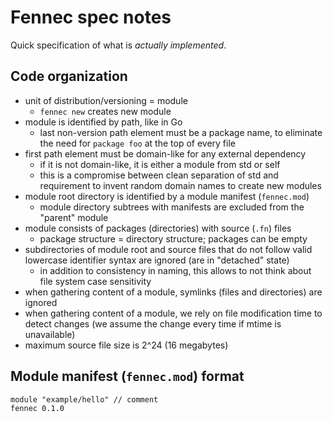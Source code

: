 # Fennec spec notes

Quick specification of what is *actually implemented*.

## Code organization

- unit of distribution/versioning = module
  - `fennec new` creates new module
- module is identified by path, like in Go
  - last non-version path element must be a package name,
    to eliminate the need for `package foo` at the top of every file
- first path element must be domain-like for any external dependency
  - if it is not domain-like, it is either a module from std or self
  - this is a compromise between clean separation of std
    and requirement to invent random domain names to create new modules
- module root directory is identified by a module manifest (`fennec.mod`)
  - module directory subtrees with manifests are excluded from the "parent" module
- module consists of packages (directories) with source (`.fn`) files
  - package structure = directory structure; packages can be empty
- subdirectories of module root and source files that do not follow
  valid lowercase identifier syntax are ignored (are in "detached" state)
  - in addition to consistency in naming, this allows to not think
    about file system case sensitivity
- when gathering content of a module, symlinks (files and directories) are ignored
- when gathering content of a module, we rely on file modification time
  to detect changes (we assume the change every time if mtime is unavailable)
- maximum source file size is 2^24 (16 megabytes)

## Module manifest (`fennec.mod`) format

```
module "example/hello" // comment
fennec 0.1.0
```
